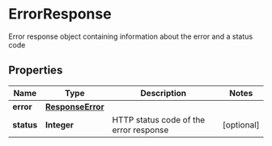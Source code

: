 

# ErrorResponse

Error response object containing information about the error and a status code

## Properties

| Name | Type | Description | Notes |
|------------ | ------------- | ------------- | -------------|
|**error** | [**ResponseError**](ResponseError.md) |  |  |
|**status** | **Integer** | HTTP status code of the error response |  [optional] |


